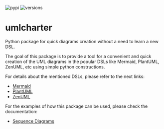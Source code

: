 ![pypi](https://img.shields.io/pypi/v/umlcharter.svg)
![versions](https://img.shields.io/pypi/pyversions/umlcharter.svg)

# umlcharter
Python package for quick diagrams creation without a need to learn a new DSL.

The goal of this package is to provide a tool for a convenient and quick creation of the UML diagrams
in the popular DSLs like Mermaid, PlantUML, ZenUML, etc using simple python constructions.

For details about the mentioned DSLs, please refer to the next links:
- [Mermaid](https://mermaid.js.org/)
- [PlantUML](https://plantuml.com/)
- [ZenUML](https://zenuml.com/)

For the examples of how this package can be used, please check the documentation:
- [Sequence Diagrams](docs/sequence_diagram/README.md)